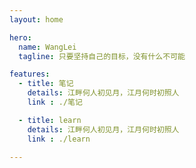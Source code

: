 ```yaml
---
layout: home

hero:
  name: WangLei
  tagline: 只要坚持自己的目标，没有什么不可能

features:
  - title: 笔记
    details: 江畔何人初见月，江月何时初照人
    link : ./笔记

  - title: learn
    details: 江畔何人初见月，江月何时初照人
    link : ./learn
  
---
```


